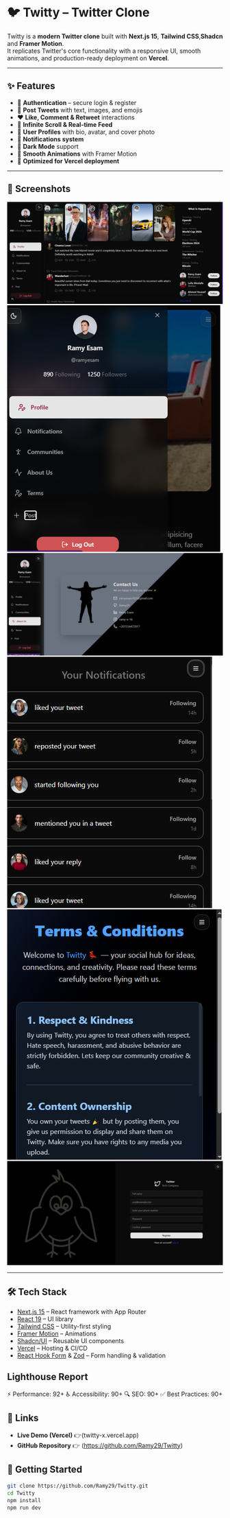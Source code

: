 # 🐦 Twitty – Twitter Clone

Twitty is a **modern Twitter clone** built with **Next.js 15**, **Tailwind CSS**,**Shadcn** and **Framer Motion**.  
It replicates Twitter's core functionality with a responsive UI, smooth animations, and production-ready deployment on **Vercel**.

---

## ✨ Features
- 🔐 **Authentication** – secure login & register
- 🐤 **Post Tweets** with text, images, and emojis
- ❤️ **Like, Comment & Retweet** interactions
- 🔄 **Infinite Scroll & Real-time Feed**
- 👤 **User Profiles** with bio, avatar, and cover photo
- 🔔 **Notifications system**
- 🌙 **Dark Mode** support
- 🎨 **Smooth Animations** with Framer Motion
- 🚀 **Optimized for Vercel deployment**

---

## 📸 Screenshots
![Home](image.png)
![Mobile view](image-1.png)
![About us](image-2.png)
![Notifications](image-3.png)
![Terms](image-4.png)
![Register](image-5.png)

---

## 🛠 Tech Stack
- [Next.js 15](https://nextjs.org/) – React framework with App Router
- [React 19](https://react.dev/) – UI library
- [Tailwind CSS](https://tailwindcss.com/) – Utility-first styling
- [Framer Motion](https://www.framer.com/motion/) – Animations
- [Shadcn/UI](https://ui.shadcn.com/) – Reusable UI components
- [Vercel](https://vercel.com/) – Hosting & CI/CD
- [React Hook Form](https://react-hook-form.com/) & [Zod](https://zod.dev/) – Form handling & validation


## Lighthouse Report

⚡ Performance: 92+
♿ Accessibility: 90+
🔍 SEO: 90+
✅ Best Practices: 90+


## 🔗 Links

- **Live Demo (Vercel)** 👉(twitty-x.vercel.app)  
- **GitHub Repository** 👉 (https://github.com/Ramy29/Twitty)

## 🚀 Getting Started

```bash
git clone https://github.com/Ramy29/Twitty.git
cd Twitty
npm install
npm run dev


